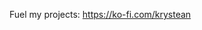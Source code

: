 <!---
krystean/krystean is a ✨ special ✨ repository because its `README.md` (this file) appears on your GitHub profile.
You can click the Preview link to take a look at your changes.
--->
Fuel my projects: https://ko-fi.com/krystean
